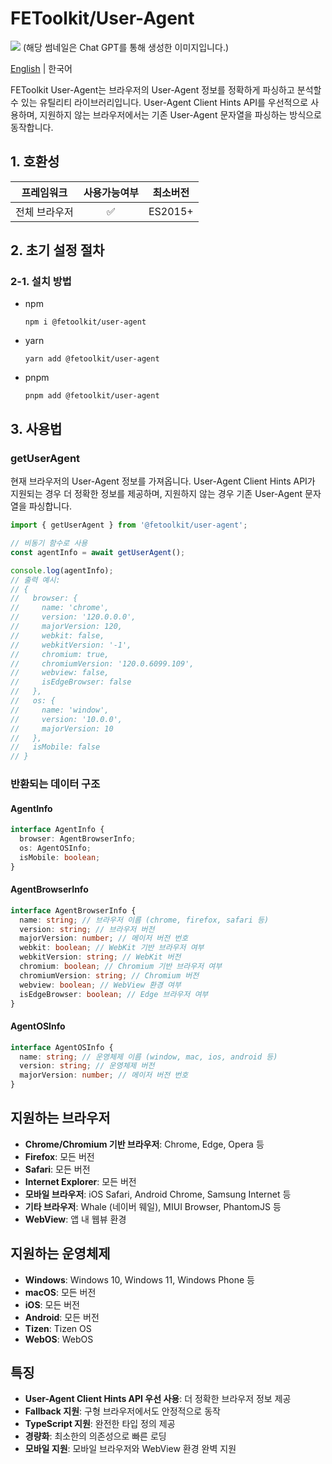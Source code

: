 # FEToolkit/User-Agent

![](https://fejumvuajiwc28287693.gcdn.ntruss.com/fetoolkit/fetoolkit_thumbnail.png)
(해당 썸네일은 Chat GPT를 통해 생성한 이미지입니다.)

[English](./README.md) | 한국어

FEToolkit User-Agent는 브라우저의 User-Agent 정보를 정확하게 파싱하고 분석할 수 있는 유틸리티 라이브러리입니다. User-Agent Client Hints API를 우선적으로 사용하며, 지원하지 않는 브라우저에서는 기존 User-Agent 문자열을 파싱하는 방식으로 동작합니다.

## 1. 호환성

|  프레임워크   | 사용가능여부 | 최소버전 |
| :-----------: | :----------: | :------: |
| 전체 브라우저 |      ✅      | ES2015+  |

## 2. 초기 설정 절차

### 2-1. 설치 방법

- npm
  ```
  npm i @fetoolkit/user-agent
  ```
- yarn
  ```
  yarn add @fetoolkit/user-agent
  ```
- pnpm
  ```
  pnpm add @fetoolkit/user-agent
  ```

## 3. 사용법

### getUserAgent

현재 브라우저의 User-Agent 정보를 가져옵니다. User-Agent Client Hints API가 지원되는 경우 더 정확한 정보를 제공하며, 지원하지 않는 경우 기존 User-Agent 문자열을 파싱합니다.

```typescript
import { getUserAgent } from '@fetoolkit/user-agent';

// 비동기 함수로 사용
const agentInfo = await getUserAgent();

console.log(agentInfo);
// 출력 예시:
// {
//   browser: {
//     name: 'chrome',
//     version: '120.0.0.0',
//     majorVersion: 120,
//     webkit: false,
//     webkitVersion: '-1',
//     chromium: true,
//     chromiumVersion: '120.0.6099.109',
//     webview: false,
//     isEdgeBrowser: false
//   },
//   os: {
//     name: 'window',
//     version: '10.0.0',
//     majorVersion: 10
//   },
//   isMobile: false
// }
```

### 반환되는 데이터 구조

#### AgentInfo

```typescript
interface AgentInfo {
  browser: AgentBrowserInfo;
  os: AgentOSInfo;
  isMobile: boolean;
}
```

#### AgentBrowserInfo

```typescript
interface AgentBrowserInfo {
  name: string; // 브라우저 이름 (chrome, firefox, safari 등)
  version: string; // 브라우저 버전
  majorVersion: number; // 메이저 버전 번호
  webkit: boolean; // WebKit 기반 브라우저 여부
  webkitVersion: string; // WebKit 버전
  chromium: boolean; // Chromium 기반 브라우저 여부
  chromiumVersion: string; // Chromium 버전
  webview: boolean; // WebView 환경 여부
  isEdgeBrowser: boolean; // Edge 브라우저 여부
}
```

#### AgentOSInfo

```typescript
interface AgentOSInfo {
  name: string; // 운영체제 이름 (window, mac, ios, android 등)
  version: string; // 운영체제 버전
  majorVersion: number; // 메이저 버전 번호
}
```

## 지원하는 브라우저

- **Chrome/Chromium 기반 브라우저**: Chrome, Edge, Opera 등
- **Firefox**: 모든 버전
- **Safari**: 모든 버전
- **Internet Explorer**: 모든 버전
- **모바일 브라우저**: iOS Safari, Android Chrome, Samsung Internet 등
- **기타 브라우저**: Whale (네이버 웨일), MIUI Browser, PhantomJS 등
- **WebView**: 앱 내 웹뷰 환경

## 지원하는 운영체제

- **Windows**: Windows 10, Windows 11, Windows Phone 등
- **macOS**: 모든 버전
- **iOS**: 모든 버전
- **Android**: 모든 버전
- **Tizen**: Tizen OS
- **WebOS**: WebOS

## 특징

- **User-Agent Client Hints API 우선 사용**: 더 정확한 브라우저 정보 제공
- **Fallback 지원**: 구형 브라우저에서도 안정적으로 동작
- **TypeScript 지원**: 완전한 타입 정의 제공
- **경량화**: 최소한의 의존성으로 빠른 로딩
- **모바일 지원**: 모바일 브라우저와 WebView 환경 완벽 지원

